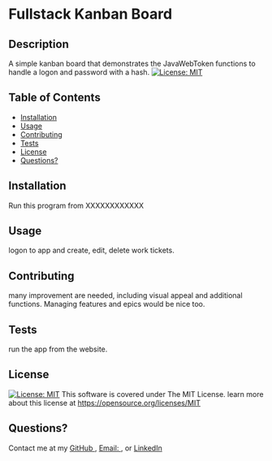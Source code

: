 
# Fullstack Kanban Board

## Description
A simple kanban board that demonstrates the JavaWebToken functions to handle a logon and password with a hash. [![License: MIT](https://img.shields.io/badge/License-MIT-yellow.svg)](https://opensource.org/licenses/MIT)


## Table of Contents

- [Installation](#installation)
- [Usage](#usage)
- [Contributing](#contributing)
- [Tests](#tests)
- [License](#license)
- [Questions?](#questions)

## Installation
Run this program from XXXXXXXXXXXX


## Usage
logon to app and create, edit, delete work tickets.


## Contributing
many improvement are needed, including visual appeal and additional functions.  Managing features and epics would be nice too.

## Tests
run the app from the website.

## License
[![License: MIT](https://img.shields.io/badge/License-MIT-yellow.svg)](https://opensource.org/licenses/MIT)
This software is covered under The MIT License.  learn more about this license at https://opensource.org/licenses/MIT

## Questions?
Contact me at my [GitHub ](https://github.com/minastyr)
, [Email: ](mailto:minastyr@gmail.com), or [LinkedIn](https://linkedin.com/in/joe-vargas-ba568a8)

